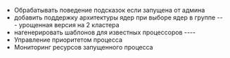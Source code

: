 - Обрабатывать поведение подсказок если запущена от админа
- добавить поддержку архитектуры ядер при выборе ядер в группе --- урощенная версия на 2 кластера
- нагенерировать шаблонов для известных процессоров ----
- Управление приоритетом процесса
- Мониторинг ресурсов запущенного процесса